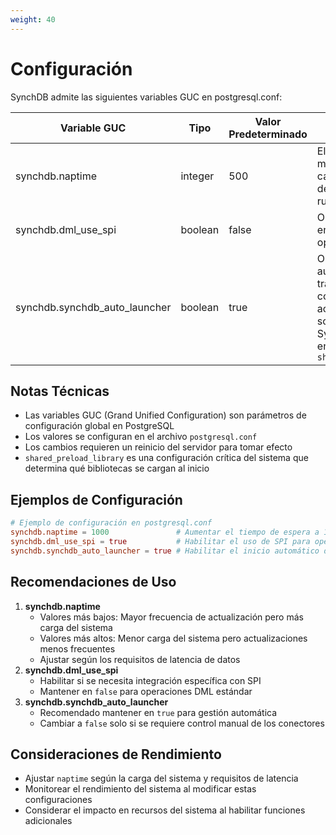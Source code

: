 ```yaml
---
weight: 40
---
```

# Configuración

SynchDB admite las siguientes variables GUC en postgresql.conf:

| Variable GUC | Tipo | Valor Predeterminado | Descripción |
|-|-|-|-|
| synchdb.naptime | integer | 500 | El retraso en milisegundos entre cada sondeo de datos del motor Debezium runner |
| synchdb.dml_use_spi | boolean | false | Opción para usar SPI en el manejo de operaciones DML |
| synchdb.synchdb_auto_launcher | boolean | true | Opción para lanzar automáticamente los trabajadores del conector SynchDB activos. Esta opción solo funciona cuando SynchDB está incluido en la opción GUC `shared_preload_library` |

## Notas Técnicas

- Las variables GUC (Grand Unified Configuration) son parámetros de configuración global en PostgreSQL
- Los valores se configuran en el archivo `postgresql.conf`
- Los cambios requieren un reinicio del servidor para tomar efecto
- `shared_preload_library` es una configuración crítica del sistema que determina qué bibliotecas se cargan al inicio

## Ejemplos de Configuración

```conf
# Ejemplo de configuración en postgresql.conf
synchdb.naptime = 1000               # Aumentar el tiempo de espera a 1 segundo
synchdb.dml_use_spi = true           # Habilitar el uso de SPI para operaciones DML
synchdb.synchdb_auto_launcher = true # Habilitar el inicio automático del conector
```

## Recomendaciones de Uso

1.  **synchdb.naptime**
    - Valores más bajos: Mayor frecuencia de actualización pero más carga del sistema
    - Valores más altos: Menor carga del sistema pero actualizaciones menos frecuentes
    - Ajustar según los requisitos de latencia de datos
3.  **synchdb.dml_use_spi**
    - Habilitar si se necesita integración específica con SPI
    - Mantener en `false` para operaciones DML estándar
4.  **synchdb.synchdb_auto_launcher**
    - Recomendado mantener en `true` para gestión automática
    - Cambiar a `false` solo si se requiere control manual de los conectores

## Consideraciones de Rendimiento
- Ajustar `naptime` según la carga del sistema y requisitos de latencia
- Monitorear el rendimiento del sistema al modificar estas configuraciones
- Considerar el impacto en recursos del sistema al habilitar funciones adicionales